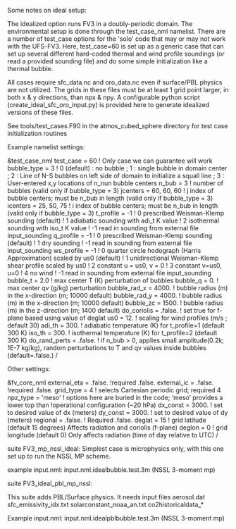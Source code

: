 Some notes on ideal setup: 
 
The idealized option runs FV3 in a doubly-periodic domain. The environmental setup is done through the test_case_nml namelist. There are a number of test_case options for the 'solo' code that may or may not work with the UFS-FV3. Here, test_case=60 is set up as a generic case that can set up several different hard-coded thermal and wind profile soundings (or read a provided sounding file) and do some simple initialization like a thermal bubble. 

All cases require sfc_data.nc and oro_data.nc even if surface/PBL physics are not utilized. The grids in these files must be at least 1 grid point larger, in both x & y directions, than npx & npy. A configurable python script (create_ideal_sfc_oro_input.py) is provided here to generate idealized versions of these files. 
  
See tools/test_cases.F90 in the atmos_cubed_sphere directory for test case initialization routines
  
Example namelist settings:
  
  &test_case_nml
      test_case = 60 ! Only case we can guarantee will work
      bubble_type = 3
	! 0 (default) : no bubble ; 1 : single bubble in domain center ; 2 : Line of N-S bubbles on left side of domain to initialize a squall line ; 3 : User-entered x,y locations of n_nun bubble centers
      n_bub = 3
	! number of bubbles (valid only if bubble_type = 3)
      jcenters = 60, 60, 60
	! j index of bubble centers; must be n_bub in length (valid only if bubble_type = 3)
      icenters = 25, 50, 75
	! i index of bubble centers; must be n_bub in length (valid only if bubble_type = 3)
      t_profile = -1
	! 0 prescribed Weisman-Klemp sounding (default)
	! 1 adiabatic sounding with adi_t K value
	! 2 isothermal sounding with iso_t K value
	! -1 read in sounding from external file input_sounding
      q_profile = -1
	! 0 prescribed Weisman-Klemp sounding (default)
	! 1 dry sounding
	! -1 read in sounding from external file input_sounding
      ws_profile = -1
	! 0 quarter circle hodograph (Harris Approximation) scaled by us0 (default)
	! 1 unidirectional Weisman-Klemp shear profile scaled by us0
	! 2 constant u = us0, v = 0
	! 3 constant v=us0, u=0
	! 4 no wind
	! -1 read in sounding from external file input_sounding
      bubble_t = 2.0 ! max center T (K) perturbation of bubbles
      bubble_q = 0. ! max center qv (g/kg) perturbation 
      bubble_rad_x = 4000. ! bubble radius (m) in the x-direction (m; 10000 default)
      bubble_rad_y = 4000. ! bubble radius (m) in the x-direction (m; 10000 default)
      bubble_zc = 1500. ! bubble radius (m) in the z-direction (m; 1400 default)
      do_coriolis = .false. ! set true for f-plane based using value of deglat
      us0 = 12. ! scaling for wind profiles (m/s ; default 30)
      adi_th = 300. ! adiabatic temperature (K) for t_profile=1 (default 300 K)
      iso_th = 300. ! isothermal temperature (K) for t_profile=2 (default 300 K)
      do_rand_perts = .false. ! if n_bub > 0, applies small amplitude(0.2k; 1E-7 kg/kg), random perturbations to T and qv values inside bubbles (default=.false.)
  /

Other settings:

  &fv_core_nml
      external_eta = .false. !required .false.
      external_ic = .false. !required .false.
      grid_type = 4      ! selects Cartesian periodic grid; required 4
      npz_type = 'meso' ! options here are buried in the code; ‘meso’ provides a lower top than       !operational configuration (~20 hPa)
      dx_const = 3000. ! set to desired value of dx (meters)
      dy_const = 3000. ! set to desired value of dy (meters)
      regional = .false. ! Required .false.
      deglat = 15 ! grid latitude (default 15 degrees) Affects radiation and coriolis (f-plane)
      deglon = 0  ! grid longitude (default 0) Only affects radiation (time of day relative to UTC)
  /

suite FV3_mp_nssl_ideal:
Simplest case is microphysics only, with this one set up to run the NSSL MP scheme. 

example input.nml: input.nml.idealbubble.test.3m (NSSL 3-moment mp)

suite FV3_ideal_pbl_mp_nssl:

This suite adds PBL/Surface physics. It needs input files
 aerosol.dat
 sfc_emissivity_idx.txt
 solarconstant_noaa_an.txt
 co2historicaldata_*

 Example input.nml: input.nml.idealpblbubble.test.3m (NSSL 3-moment mp)



